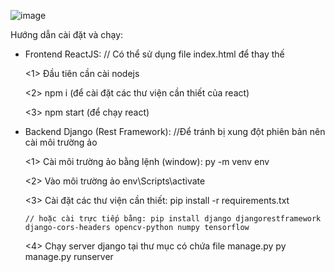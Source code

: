 ![image](https://github.com/ncc02/brain-tumor/assets/53702773/09f0f05c-89a4-4b41-b431-8d1df4143f0e)

Hướng dẫn cài đặt và chạy:

* Frontend ReactJS: // Có thể sử dụng file index.html để thay thế  

  <1> Đầu tiên cần cài nodejs

  <2> npm i (để cài đặt các thư viện cần thiết của react)

  <3> npm start (để chạy react)
   
* Backend Django (Rest Framework): //Để tránh bị xung đột phiên bản nên cài môi trường ảo

  <1> Cài môi trường ảo bằng lệnh (window):
     py -m venv env

  <2> Vào môi trường ảo
     env\Scripts\activate

  <3> Cài đặt các thư viện cần thiết:
      pip install -r requirements.txt


      // hoặc cài trực tiếp bằng: pip install django djangorestframework django-cors-headers opencv-python numpy tensorflow
  
  <4> Chạy server django tại thư mục có chứa file manage.py
      py manage.py runserver
